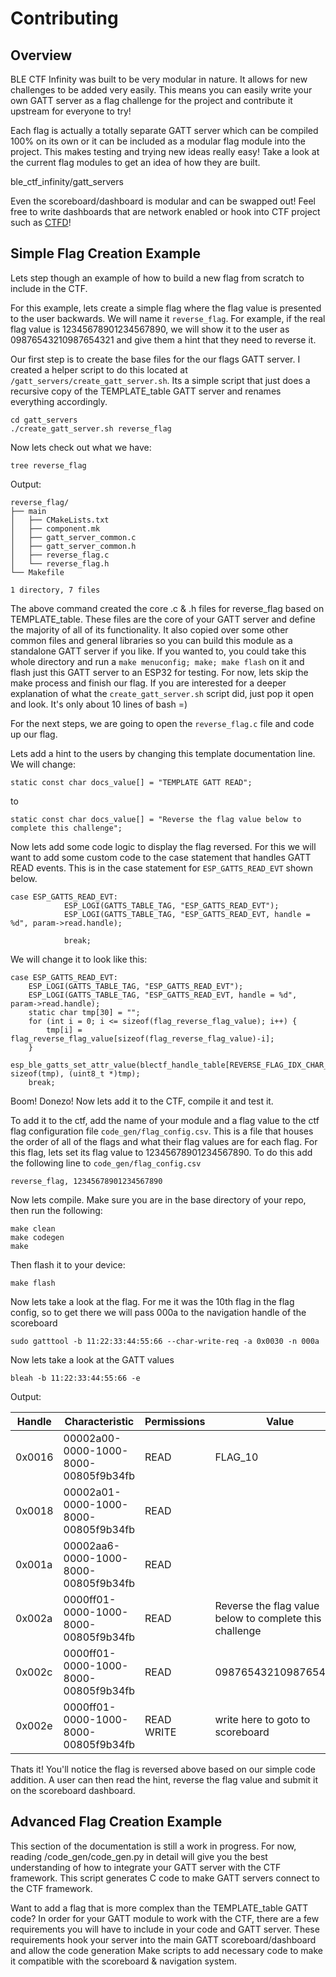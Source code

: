 ﻿# Contributing

## Overview

BLE CTF Infinity was built to be very modular in nature. It allows for new challenges to be added very easily. This means you can easily write your own GATT server as a flag challenge for the project and contribute it upstream for everyone to try!

Each flag is actually a totally separate GATT server which can be compiled 100% on its own or it can be included as a modular flag module into the project.  This makes testing and trying new ideas really easy! Take a look at the current flag modules to get an idea of how they are built.

ble_ctf_infinity/gatt_servers

Even the scoreboard/dashboard is modular and can be swapped out! Feel free to write dashboards that are network enabled or hook into CTF project such as [CTFD](https://github.com/CTFd/CTFd)! 

## Simple Flag Creation Example
Lets step though an example of how to build a new flag from scratch to include in the CTF.

For this example, lets create a simple flag where the flag value is presented to the user backwards.  We will name it `reverse_flag`.  For example, if the real flag value is 12345678901234567890, we will show it to the user as 09876543210987654321 and give them a hint that they need to reverse it.

Our first step is to create the base files for the our flags GATT server.  I created a helper script to do this located at `/gatt_servers/create_gatt_server.sh`.  Its a simple script that just does a recursive copy of the TEMPLATE_table GATT server and renames everything accordingly.

```
cd gatt_servers
./create_gatt_server.sh reverse_flag
```

Now lets check out what we have:
```
tree reverse_flag
```

Output:
```
reverse_flag/
├── main
│   ├── CMakeLists.txt
│   ├── component.mk
│   ├── gatt_server_common.c
│   ├── gatt_server_common.h
│   ├── reverse_flag.c
│   └── reverse_flag.h
└── Makefile

1 directory, 7 files
```

The above command created the core .c & .h files for reverse_flag based on TEMPLATE_table.  These files are the core of your GATT server and define the majority of all of its functionality.  It also copied over some other common files and general libraries so you can build this module as a standalone GATT server if you like.  If you wanted to, you could take this whole directory and run a `make menuconfig; make; make flash` on it and flash just this GATT server to an ESP32 for testing.  For now, lets skip the make process and finish our flag. If you are interested for a deeper explanation of what the `create_gatt_server.sh` script did, just pop it open and look.  It's only about 10 lines of bash =)

For the next steps, we are going to open the `reverse_flag.c` file and code up our flag.

Lets add a hint to the users by changing this template documentation line.  We will change:
```
static const char docs_value[] = "TEMPLATE GATT READ";
```

to

```
static const char docs_value[] = "Reverse the flag value below to complete this challenge";
```

Now lets add some code logic to display the flag reversed.  For this we will want to add some custom code to the case statement that handles GATT READ events.  This is in the case statement for `ESP_GATTS_READ_EVT` shown below.
```
case ESP_GATTS_READ_EVT:
            ESP_LOGI(GATTS_TABLE_TAG, "ESP_GATTS_READ_EVT");
            ESP_LOGI(GATTS_TABLE_TAG, "ESP_GATTS_READ_EVT, handle = %d", param->read.handle);

            break;
```

We will change it to look like this:
```
case ESP_GATTS_READ_EVT:
    ESP_LOGI(GATTS_TABLE_TAG, "ESP_GATTS_READ_EVT");
    ESP_LOGI(GATTS_TABLE_TAG, "ESP_GATTS_READ_EVT, handle = %d", param->read.handle);
    static char tmp[30] = "";
    for (int i = 0; i <= sizeof(flag_reverse_flag_value); i++) {
        tmp[i] = flag_reverse_flag_value[sizeof(flag_reverse_flag_value)-i];
    }
    esp_ble_gatts_set_attr_value(blectf_handle_table[REVERSE_FLAG_IDX_CHAR_READ_FLAG]+1, sizeof(tmp), (uint8_t *)tmp);
    break;
```

Boom! Donezo! Now lets add it to the CTF, compile it and test it.

To add it to the ctf, add the name of your module and a flag value to the ctf flag configuration file `code_gen/flag_config.csv`.  This is a file that houses the order of all of the flags and what their flag values are for each flag.  For this flag, lets set its flag value to 12345678901234567890.  To do this add the following line to `code_gen/flag_config.csv` 
```
reverse_flag, 12345678901234567890
```

Now lets compile.  Make sure you are in the base directory of your repo, then run the following:
```
make clean
make codegen
make
```

Then flash it to your device:
```
make flash
```

Now lets take a look at the flag.  For me it was the 10th flag in the flag config, so to get there we will pass 000a to the navigation handle of the scoreboard
```
sudo gatttool -b 11:22:33:44:55:66 --char-write-req -a 0x0030 -n 000a
```

Now lets take a look at the GATT values
```
bleah -b 11:22:33:44:55:66 -e
```

Output:

| Handle | Characteristic                       | Permissions                | Value |
| --- | --- | --- | --- |
| 0x0016 | 00002a00-0000-1000-8000-00805f9b34fb | READ                       | FLAG_10 |
| 0x0018 | 00002a01-0000-1000-8000-00805f9b34fb | READ                       |  |
| 0x001a | 00002aa6-0000-1000-8000-00805f9b34fb | READ                       |  |
| 0x002a | 0000ff01-0000-1000-8000-00805f9b34fb | READ                       | Reverse the flag value below to complete this challenge |
| 0x002c | 0000ff01-0000-1000-8000-00805f9b34fb | READ                       | 09876543210987654321 |
| 0x002e | 0000ff01-0000-1000-8000-00805f9b34fb | READ WRITE                 | write here to goto to scoreboard |

Thats it!  You'll notice the flag is reversed above based on our simple code addition.  A user can then read the hint, reverse the flag value and submit it on the scoreboard dashboard.

## Advanced Flag Creation Example
This section of the documentation is still a work in progress.  For now, reading /code_gen/code_gen.py in detail will give you the best understanding of how to integrate your GATT server with the CTF framework.  This script generates C code to make GATT servers connect to the CTF framework.

Want to add a flag that is more complex than the TEMPLATE_table GATT code?  In order for your GATT module to work with the CTF, there are a few requirements you will have to include in your code and GATT server. These requirements hook your server into the main GATT scoreboard/dashboard and allow the code generation Make scripts to add necessary code to make it compatible with the scoreboard & navigation system.  

